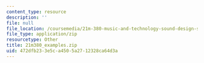 ```yaml
---
content_type: resource
description: ''
file: null
file_location: /coursemedia/21m-380-music-and-technology-sound-design-spring-2016/472dfb233e5ca4505a2712328ca64d3a_21m380_examples.zip
file_type: application/zip
resourcetype: Other
title: 21m380_examples.zip
uid: 472dfb23-3e5c-a450-5a27-12328ca64d3a
---
```

